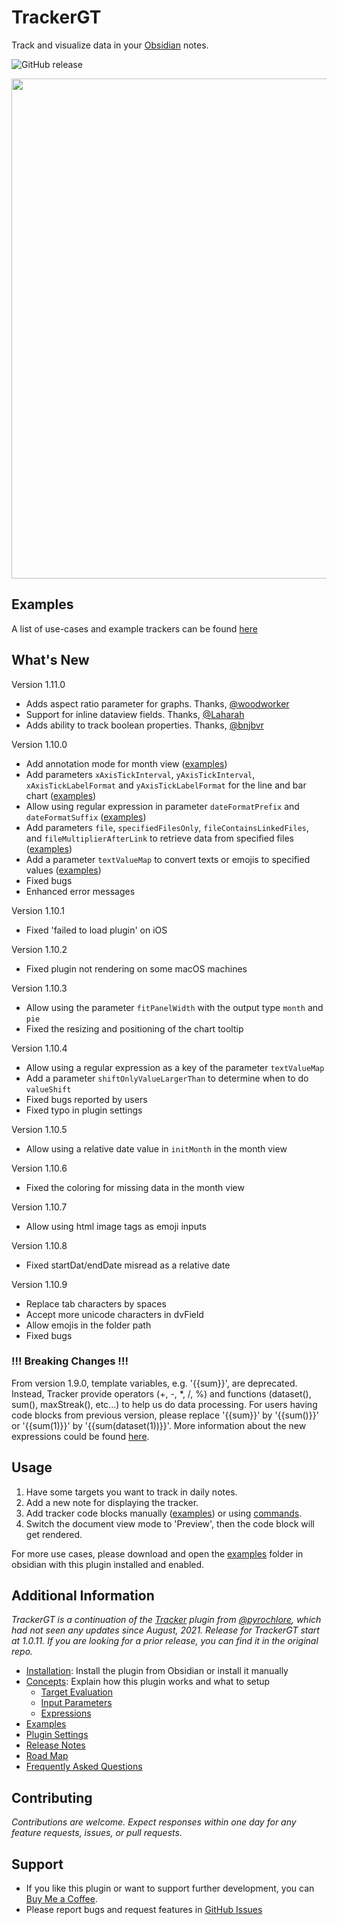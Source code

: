 # TrackerGT

Track and visualize data in your [Obsidian](https://obsidian.md/) notes.

![GitHub release](https://img.shields.io/github/v/release/greater-than/Obisidian-TrackerGT)

<img src="https://github.com/greater-than/Obsidian-TrackerGT/blob/main/docs/images/screenshot_v1.9.png" width="800">

## Examples

A list of use-cases and example trackers can be found
[here](https://github.com/greater-than/Obsidian-TrackerGT/blob/main/docs/Examples.md)

## What's New

Version 1.11.0

- Adds aspect ratio parameter for graphs. Thanks, [@woodworker](https://github.com/woodworker)
- Support for inline dataview fields. Thanks, [@Laharah](https://github.com/Laharah)
- Adds ability to track boolean properties. Thanks, [@bnjbvr](https://github.com/bnjbvr)

Version 1.10.0

- Add annotation mode for month view ([examples](https://github.com/greater-than/Obsidian-TrackerGT/blob/main/examples/TestCalendar.md))
- Add parameters `xAxisTickInterval`, `yAxisTickInterval`, `xAxisTickLabelFormat` and `yAxisTickLabelFormat` for the line and bar chart ([examples](https://github.com/greater-than/Obsidian-TrackerGT/blob/main/examples/TestAxisIntervalAndFormat.md))
- Allow using regular expression in parameter `dateFormatPrefix` and `dateFormatSuffix` ([examples](https://github.com/greater-than/Obsidian-TrackerGT/blob/main/examples/TestDateFormats.md))
- Add parameters `file`, `specifiedFilesOnly`, `fileContainsLinkedFiles`, and `fileMultiplierAfterLink` to retrieve data from specified files ([examples](https://github.com/greater-than/Obsidian-TrackerGT/blob/main/examples/TestSpecifiedFiles.md))
- Add a parameter `textValueMap` to convert texts or emojis to specified values ([examples](https://github.com/greater-than/Obsidian-TrackerGT/blob/main/examples/TestTextValueMap.md))
- Fixed bugs
- Enhanced error messages

Version 1.10.1

- Fixed 'failed to load plugin' on iOS

Version 1.10.2

- Fixed plugin not rendering on some macOS machines

Version 1.10.3

- Allow using the parameter `fitPanelWidth` with the output type `month` and `pie`
- Fixed the resizing and positioning of the chart tooltip

Version 1.10.4

- Allow using a regular expression as a key of the parameter `textValueMap`
- Add a parameter `shiftOnlyValueLargerThan` to determine when to do `valueShift`
- Fixed bugs reported by users
- Fixed typo in plugin settings

Version 1.10.5

- Allow using a relative date value in `initMonth` in the month view

Version 1.10.6

- Fixed the coloring for missing data in the month view

Version 1.10.7

- Allow using html image tags as emoji inputs

Version 1.10.8

- Fixed startDat/endDate misread as a relative date

Version 1.10.9

- Replace tab characters by spaces
- Accept more unicode characters in dvField
- Allow emojis in the folder path
- Fixed bugs

### !!! Breaking Changes !!!

From version 1.9.0, template variables, e.g. '{{sum}}', are deprecated. Instead, Tracker provide operators (+, -, \*, /, %) and functions (dataset(), sum(), maxStreak(), etc...) to help us do data processing. For users having code blocks from previous version, please replace '{{sum}}' by '{{sum()}}' or '{{sum(1)}}' by '{{sum(dataset(1))}}'. More information about the new expressions could be found [here](https://github.com/greater-than/Obsidian-TrackerGT/blob/main/docs/Expressions.md).

## Usage

1. Have some targets you want to track in daily notes.
2. Add a new note for displaying the tracker.
3. Add tracker code blocks manually ([examples](https://github.com/greater-than/Obsidian-TrackerGT/blob/main/examples)) or using [commands](https://github.com/greater-than/Obsidian-TrackerGT/blob/main/docs/Commands.md).
4. Switch the document view mode to 'Preview', then the code block will get rendered.

For more use cases, please download and open the [examples](https://github.com/greater-than/Obsidian-TrackerGT/blob/main/examples) folder in obsidian with this plugin installed and enabled.

## Additional Information

_TrackerGT is a continuation of the [Tracker](https://github.com/pyrochlore/obsidian-tracker) plugin from [@pyrochlore](https://github.com/pyrochlore), which had not seen any updates since August, 2021. Release for TrackerGT start at 1.0.11. If you are looking for a prior release, you can find it in the original repo._

- [Installation](https://github.com/greater-than/Obsidian-TrackerGT/blob/main/docs/Installation.md): Install the plugin from Obsidian or install it manually
- [Concepts](https://github.com/greater-than/Obsidian-TrackerGT/blob/main/docs/Concepts.md): Explain how this plugin works and what to setup
  - [Target Evaluation](https://github.com/greater-than/Obsidian-TrackerGT/blob/main/docs/TargetEvaluation.md)
  - [Input Parameters](https://github.com/greater-than/Obsidian-TrackerGT/blob/main/docs/InputParameters.md)
  - [Expressions](https://github.com/greater-than/Obsidian-TrackerGT/blob/main/docs/Expressions.md)
- [Examples](https://github.com/greater-than/Obsidian-TrackerGT/blob/main/docs/Examples.md)
- [Plugin Settings](https://github.com/greater-than/Obsidian-TrackerGT/blob/main/docs/Settings.md)
- [Release Notes](https://github.com/greater-than/Obsidian-TrackerGT/blob/main/docs/ReleaseNotes.md)
- [Road Map](https://github.com/greater-than/Obsidian-TrackerGT/blob/main/docs/RoadMap.md)
- [Frequently Asked Questions](https://github.com/greater-than/Obsidian-TrackerGT/blob/main/docs/Questions.md)

## Contributing

_Contributions are welcome. Expect responses within one day for any feature requests, issues, or pull requests._

## Support

- If you like this plugin or want to support further development, you can [Buy Me a Coffee](https://www.buymeacoffee.com/gr8rthan).
- Please report bugs and request features in [GitHub Issues](https://github.com/greater-than/Obsidian-TrackerGT/issues)
